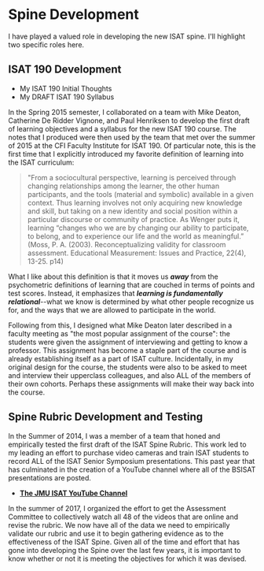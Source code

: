 # Spine Development

I have played a valued role in developing the new ISAT spine. I'll highlight two specific roles here.

## ISAT 190 Development

* My ISAT 190 Initial Thoughts
* My DRAFT ISAT 190 Syllabus

In the Spring 2015 semester, I collaborated on a team with Mike Deaton, Catherine De Ridder Vignone, and Paul Henriksen to develop the first draft of learning objectives and a syllabus for the new ISAT 190 course. The notes that I produced were then used by the team that met over the summer of 2015 at the CFI Faculty Institute for ISAT 190. Of particular note, this is the first time that I explicitly introduced my favorite definition of learning into the ISAT curriculum:

> "From a sociocultural perspective, learning is perceived through changing relationships among the learner, the other human participants, and the tools (material and symbolic) available in a given context.  Thus learning involves not only acquiring new knowledge and skill, but taking on a new identity and social position within a particular discourse or community of practice. As Wenger puts it, learning “changes who we are by changing our ability to participate, to belong, and to experience our life and the world as meaningful.” (Moss, P. A. (2003). Reconceptualizing validity for classroom assessment. Educational Measurement: Issues and Practice, 22(4), 13-25. p14)

What I like about this definition is that it moves us **_away_** from the psychometric definitions of learning that are couched in terms of points and test scores. Instead, it emphasizes that **_learning is fundamentally relational_**--what we know is determined by what other people recognize us for, and the ways that we are allowed to participate in the world.

Following from this, I designed what Mike Deaton later described in a faculty meeting as "the most popular assignment of the course": the students were given the assignment of interviewing and getting to know a professor. This assignment has become a staple part of the course and is already establishing itself as a part of ISAT culture. Incidentally, in my original design for the course, the students were also to be asked to meet and interview their upperclass colleagues, and also ALL of the members of their own cohorts. Perhaps these assignments will make their way back into the course.

## Spine Rubric Development and Testing

In the Summer of 2014, I was a member of a team that honed and empirically tested the first draft of the ISAT Spine Rubric. This work led to my leading an effort to purchase video cameras and train ISAT students to record ALL of the ISAT Senior Symposium presentations. This past year that has culminated in the creation of a YouTube channel where all of the BSISAT presentations are posted.

* **[The JMU ISAT YouTube Channel](https://www.youtube.com/channel/UCbYPzdPbZjPdJiU2X5L_cFA?view_as=subscriber)**

In the summer of 2017, I organized the effort to get the Assessment Committee to collectively watch all 48 of the videos that are online and revise the rubric. We now have all of the data we need to empirically validate our rubric and use it to begin gathering evidence as to the effectiveness of the ISAT Spine. Given all of the time and effort that has gone into developing the Spine over the last few years, it is important to know whether or not it is meeting the objectives for which it was devised.